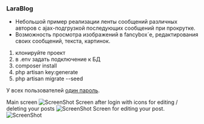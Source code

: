 <h3>LaraBlog</h3>
<ul>
<li>Небольшой пример реализации ленты сообщений различных авторов с ajax-подгрузкой последующих сообщений при прокрутке.</li>
<li>Возможность просмотра изображений в fancybox`e, редактирования своих сообщений, текста, картинок.</li>
</ul>

<ol>
<li>клонируйте проект</li>
<li>в .env задать подключение к БД</li>
<li>composer install</li>
<li>php artisan key:generate</li>
<li>php artisan migrate --seed</li>
</ol>
 
У всех пользователей [один пароль](https://github.com/steqtk/larablog/blob/master/database/factories/UserFactory.php).
 
Main screen
![ScreenShot](https://raw.github.com/steqtk/larablog/master/screenshot.png)
Screen after login with icons for editing / deleting your posts
![ScreenShot](https://raw.github.com/steqtk/larablog/master/screenshot1.png)
Screen for editing your post.
![ScreenShot](https://raw.github.com/steqtk/larablog/master/screenshot2.png)
